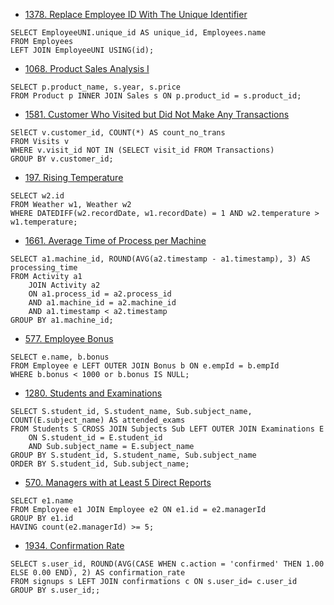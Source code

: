 * [1378. Replace Employee ID With The Unique Identifier](https://leetcode.com/problems/replace-employee-id-with-the-unique-identifier/)

```
SELECT EmployeeUNI.unique_id AS unique_id, Employees.name
FROM Employees
LEFT JOIN EmployeeUNI USING(id);
```

* [1068. Product Sales Analysis I](https://leetcode.com/problems/product-sales-analysis-i/)

```
SELECT p.product_name, s.year, s.price
FROM Product p INNER JOIN Sales s ON p.product_id = s.product_id;
```

* [1581. Customer Who Visited but Did Not Make Any Transactions](https://leetcode.com/problems/customer-who-visited-but-did-not-make-any-transactions/)

```
SElECT v.customer_id, COUNT(*) AS count_no_trans
FROM Visits v
WHERE v.visit_id NOT IN (SELECT visit_id FROM Transactions)
GROUP BY v.customer_id;
```

* [197. Rising Temperature](https://leetcode.com/problems/rising-temperature/)

```
SELECT w2.id
FROM Weather w1, Weather w2
WHERE DATEDIFF(w2.recordDate, w1.recordDate) = 1 AND w2.temperature > w1.temperature;
```

* [1661. Average Time of Process per Machine](https://leetcode.com/problems/average-time-of-process-per-machine/)

```
SELECT a1.machine_id, ROUND(AVG(a2.timestamp - a1.timestamp), 3) AS processing_time
FROM Activity a1
    JOIN Activity a2
    ON a1.process_id = a2.process_id
    AND a1.machine_id = a2.machine_id
    AND a1.timestamp < a2.timestamp
GROUP BY a1.machine_id;
```

* [577. Employee Bonus](https://leetcode.com/problems/employee-bonus/)

```
SELECT e.name, b.bonus
FROM Employee e LEFT OUTER JOIN Bonus b ON e.empId = b.empId
WHERE b.bonus < 1000 or b.bonus IS NULL;
```

* [1280. Students and Examinations](https://leetcode.com/problems/students-and-examinations/)

```
SELECT S.student_id, S.student_name, Sub.subject_name, COUNT(E.subject_name) AS attended_exams
FROM Students S CROSS JOIN Subjects Sub LEFT OUTER JOIN Examinations E
    ON S.student_id = E.student_id
    AND Sub.subject_name = E.subject_name
GROUP BY S.student_id, S.student_name, Sub.subject_name
ORDER BY S.student_id, Sub.subject_name;
```

* [570. Managers with at Least 5 Direct Reports](https://leetcode.com/problems/managers-with-at-least-5-direct-reports/)

```
SELECT e1.name
FROM Employee e1 JOIN Employee e2 ON e1.id = e2.managerId
GROUP BY e1.id
HAVING count(e2.managerId) >= 5;
```

* [1934. Confirmation Rate](https://leetcode.com/problems/confirmation-rate/)

```
SELECT s.user_id, ROUND(AVG(CASE WHEN c.action = 'confirmed' THEN 1.00 ELSE 0.00 END), 2) AS confirmation_rate
FROM signups s LEFT JOIN confirmations c ON s.user_id= c.user_id
GROUP BY s.user_id;;
```

